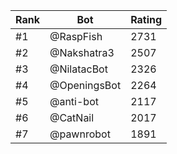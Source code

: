 Rank|Bot|Rating
---|---|---
#1|@RaspFish|2731
#2|@Nakshatra3|2507
#3|@NilatacBot|2326
#4|@OpeningsBot|2264
#5|@anti-bot|2117
#6|@CatNail|2017
#7|@pawnrobot|1891
